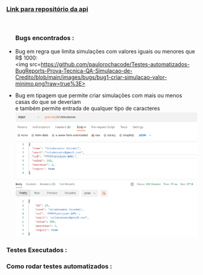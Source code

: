 <h3>
 <a href="https://github.com/paulorochacode/Prova-Tecnica-API-Rest-Java-Spring-Simulacao-de-Credito">Link para repositório da api</a>
</h3>


 
<a></br>
    <ul><h3>Bugs encontrados :</h3>
        <li>Bug em regra que limita simulações com valores iguais ou menores que R$ 1000:</br>
        <img src=https://github.com/paulorochacode/Testes-automatizados-BugReports-Prova-Tecnica-QA-Simulacao-de-Credito/blob/main/images/bugs/bug1-criar-simulacao-valor-minimo.png?raw=true%3E>
        </li>
   </ul>
   <ul>
        <li>Bug em tipagem que permite criar simulações com mais ou menos casas do que se deveriam</br>
        e também permite entrada de qualquer tipo de caracteres</br>
        <img src=https://github.com/paulorochacode/Testes-automatizados-BugReports-Prova-Tecnica-QA-Simulacao-de-Credito/blob/main/images/bugs/bug2-criar-simulacao-cpf-type.png?raw=true>
        </li>
   </ul>
</a>
 

<h3>Testes Executados :</h3>

<h3>Como rodar testes automatizados :</h3>


<!--

 -->

